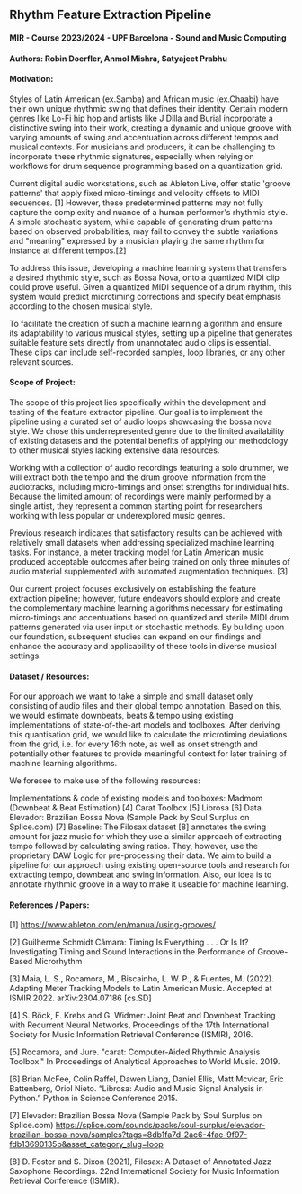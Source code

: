 ## Rhythm Feature Extraction Pipeline
#### MIR - Course 2023/2024 - UPF Barcelona - Sound and Music Computing
#### Authors: Robin Doerfler, Anmol Mishra, Satyajeet Prabhu

#### Motivation:
Styles of Latin American (ex.Samba) and African music (ex.Chaabi) have their own unique rhythmic swing that defines their identity. Certain modern genres like Lo-Fi hip hop and artists like J Dilla and Burial incorporate a distinctive swing into their work, creating a dynamic and unique groove with varying amounts of swing and accentuation across different tempos and musical contexts. For musicians and producers, it can be challenging to incorporate these rhythmic signatures, especially when relying on workflows for drum sequence programming based on a quantization grid.

Current digital audio workstations, such as Ableton Live, offer static 'groove patterns' that apply fixed micro-timings and velocity offsets to MIDI sequences. [1] However, these predetermined patterns may not fully capture the complexity and nuance of a human performer's rhythmic style. A simple stochastic system, while capable of generating drum patterns based on observed probabilities, may fail to convey the subtle variations and "meaning" expressed by a musician playing the same rhythm for instance at different tempos.[2]

To address this issue, developing a machine learning system that transfers a desired rhythmic style, such as Bossa Nova, onto a quantized MIDI clip could prove useful. Given a quantized MIDI sequence of a drum rhythm, this system would predict microtiming corrections and specify beat emphasis according to the chosen musical style. 

To facilitate the creation of such a machine learning algorithm and ensure its adaptability to various musical styles, setting up a pipeline that generates suitable feature sets directly from unannotated audio clips is essential. These clips can include self-recorded samples, loop libraries, or any other relevant sources.

#### Scope of Project:

The scope of this project lies specifically within the development and testing of the feature extractor pipeline. Our goal is to implement the pipeline using a curated set of audio loops showcasing the bossa nova style. We chose this underrepresented genre due to the limited availability of existing datasets and the potential benefits of applying our methodology to other musical styles lacking extensive data resources.

Working with a collection of audio recordings featuring a solo drummer, we will extract both the tempo and the drum groove information from the audiotracks, including micro-timings and onset strengths for individual hits. Because the limited amount of recordings were mainly performed by a single artist, they represent a common starting point for researchers working with less popular or underexplored music genres.

Previous research indicates that satisfactory results can be achieved with relatively small datasets when addressing specialized machine learning tasks. For instance, a meter tracking model for Latin American music produced acceptable outcomes after being trained on only three minutes of audio material supplemented with automated augmentation techniques. [3]

Our current project focuses exclusively on establishing the feature extraction pipeline; however, future endeavors should explore and create the complementary machine learning algorithms necessary for estimating micro-timings and accentuations based on quantized and sterile MIDI drum patterns generated via user input or stochastic methods. By building upon our foundation, subsequent studies can expand on our findings and enhance the accuracy and applicability of these tools in diverse musical settings.

#### Dataset / Resources:

For our approach we want to take a simple and small dataset only consisting of audio files and their global tempo annotation. Based on this, we would estimate downbeats, beats & tempo using existing implementations of state-of-the-art models and toolboxes. After deriving this quantisation grid, we would like to calculate the microtiming deviations from the grid, i.e. for every 16th note, as well as onset strength and potentially other features to provide meaningful context for later training of machine learning algorithms.


We foresee to make use of the following resources:

Implementations & code of existing models and toolboxes:
Madmom (Downbeat & Beat Estimation) [4]
Carat Toolbox [5]
Librosa [6]
Data
Elevador: Brazilian Bossa Nova (Sample Pack by Soul Surplus on Splice.com) [7]
Baseline:
The Filosax dataset [8] annotates the swing amount for jazz music for which they use a similar approach of extracting tempo followed by calculating swing ratios. They, however, use the proprietary DAW Logic for pre-processing their data. We aim to build a pipeline for our approach using existing open-source tools and research for extracting tempo, downbeat and swing information.
Also, our idea is to annotate rhythmic groove in a way to make it useable for machine learning.


#### References / Papers:

[1] https://www.ableton.com/en/manual/using-grooves/

[2] Guilherme Schmidt Câmara: Timing Is Everything . . . Or Is It?
Investigating Timing and Sound Interactions in the Performance of Groove-Based Microrhythm

[3] Maia, L. S., Rocamora, M., Biscainho, L. W. P., & Fuentes, M. (2022). Adapting Meter Tracking Models to Latin American Music. Accepted at ISMIR 2022. arXiv:2304.07186 [cs.SD]

[4] S. Böck, F. Krebs and G. Widmer: Joint Beat and Downbeat Tracking with Recurrent Neural Networks, Proceedings of the 17th International Society for Music Information Retrieval Conference (ISMIR), 2016.

[5] Rocamora, and Jure. "carat: Computer-Aided Rhythmic Analysis Toolbox." In Proceedings of Analytical Approaches to World Music. 2019.

[6] Brian McFee, Colin Raffel, Dawen Liang, Daniel Ellis, Matt Mcvicar, Eric Battenberg, Oriol Nieto. “Librosa: Audio and Music Signal Analysis in Python.” Python in Science Conference 2015.

[7] Elevador: Brazilian Bossa Nova (Sample Pack by Soul Surplus on Splice.com)
https://splice.com/sounds/packs/soul-surplus/elevador-brazilian-bossa-nova/samples?tags=8db1fa7d-2ac6-4fae-9f97-fdb13690135b&asset_category_slug=loop

[8] D. Foster and S. Dixon (2021), Filosax: A Dataset of Annotated Jazz Saxophone Recordings. 22nd International Society for Music Information Retrieval Conference (ISMIR).

